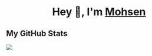 <h1 align="center">Hey 👋, I'm <a href="#" target="blank">Mohsen</a></h1>

## My GitHub Stats

<a href="http://www.github.com/aghandideh"><img src="https://github-readme-streak-stats.herokuapp.com/?user=mzarchi&stroke=ffffff&background=17181C&ring=0891b2&fire=FF0014&currStreakNum=ffffff&currStreakLabel=0891b2&sideNums=ffffff&sideLabels=ffffff&dates=ffffff&hide_border=true" /></a>

